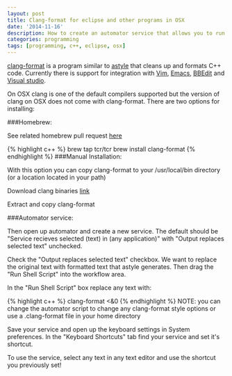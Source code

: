 ```yaml
---
layout: post
title: Clang-format for eclipse and other programs in OSX 
date: '2014-11-16'
description: How to create an automator service that allows you to run clang-format from a keyboard shortcut
categories: programming
tags: [programming, c++, eclipse, osx]
---
```


[clang-format](http://clang.llvm.org/docs/ClangFormat.html) is a program similar to [astyle](http://astyle.sourceforge.net/) that cleans up and formats C++ code. Currently there is support for integration with [Vim](http://www.vim.org/), [Emacs](http://www.gnu.org/software/emacs/), [BBEdit](http://www.barebones.com/products/bbedit/) and [Visual studio](http://msdn.microsoft.com/en-us/vstudio/aa718325.aspx). 

On OSX clang is one of the default compilers supported but the version of clang on OSX does not come with clang-format. There are two options for installing:

###Homebrew: 

See related homebrew pull request [here](https://github.com/Homebrew/homebrew/pull/27039)

{% highlight c++ %}
brew tap tcr/tcr
brew install clang-format
{% endhighlight %} 
###Manual Installation:

With this option you can copy clang-format to your /usr/local/bin directory (or a location located in your path)

Download clang binaries [link](http://llvm.org/releases/download.html)

Extract and copy clang-format



###Automator service:

Then open up automator and create a new service. The default should be "Service recieves selected (text) in (any application)" with "Output replaces selected text" unchecked.

Check the "Output replaces selected text" checkbox. We want to replace the original text with formatted text that astyle generates.
Then drag the "Run Shell Script" into the workflow area.

In the "Run Shell Script" box replace any text with:

{% highlight c++ %}
clang-format <&0
{% endhighlight %} 
NOTE: you can change the automator script to change any clang-format style options or use a .clang-format file in your home directory

Save your service and open up the keyboard settings in System preferences. In the "Keyboard Shortcuts" tab find your service and set it's shortcut. 

To use the service, select any text in any text editor and use the shortcut you previously set!


